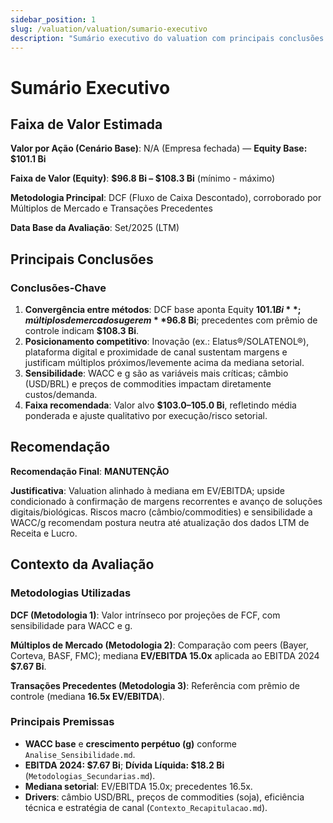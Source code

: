 ```yaml
---
sidebar_position: 1
slug: /valuation/valuation/sumario-executivo
description: "Sumário executivo do valuation com principais conclusões e recomendações"
---
```


# Sumário Executivo

## Faixa de Valor Estimada

**Valor por Ação (Cenário Base)**: N/A (Empresa fechada) — **Equity Base: $101.1 Bi**

**Faixa de Valor (Equity)**: **$96.8 Bi – $108.3 Bi** (mínimo - máximo)

**Metodologia Principal**: DCF (Fluxo de Caixa Descontado), corroborado por Múltiplos de Mercado e Transações Precedentes

**Data Base da Avaliação**: Set/2025 (LTM)

## Principais Conclusões

### Conclusões-Chave

1. **Convergência entre métodos**: DCF base aponta Equity **$101.1 Bi**; múltiplos de mercado sugerem **$96.8 Bi**; precedentes com prêmio de controle indicam **$108.3 Bi**.
2. **Posicionamento competitivo**: Inovação (ex.: Elatus®/SOLATENOL®), plataforma digital e proximidade de canal sustentam margens e justificam múltiplos próximos/levemente acima da mediana setorial.
3. **Sensibilidade**: WACC e g são as variáveis mais críticas; câmbio (USD/BRL) e preços de commodities impactam diretamente custos/demanda.
4. **Faixa recomendada**: Valor alvo **$103.0–105.0 Bi**, refletindo média ponderada e ajuste qualitativo por execução/risco setorial.

## Recomendação

**Recomendação Final**: **MANUTENÇÃO**

**Justificativa**: Valuation alinhado à mediana em EV/EBITDA; upside condicionado à confirmação de margens recorrentes e avanço de soluções digitais/biológicas. Riscos macro (câmbio/commodities) e sensibilidade a WACC/g recomendam postura neutra até atualização dos dados LTM de Receita e Lucro.

## Contexto da Avaliação

### Metodologias Utilizadas

**DCF (Metodologia 1)**: Valor intrínseco por projeções de FCF, com sensibilidade para WACC e g.

**Múltiplos de Mercado (Metodologia 2)**: Comparação com peers (Bayer, Corteva, BASF, FMC); mediana **EV/EBITDA 15.0x** aplicada ao EBITDA 2024 **$7.67 Bi**.

**Transações Precedentes (Metodologia 3)**: Referência com prêmio de controle (mediana **16.5x EV/EBITDA**).

### Principais Premissas

- **WACC base** e **crescimento perpétuo (g)** conforme `Analise_Sensibilidade.md`.
- **EBITDA 2024: $7.67 Bi**; **Dívida Líquida: $18.2 Bi** (`Metodologias_Secundarias.md`).
- **Mediana setorial**: EV/EBITDA 15.0x; precedentes 16.5x.
- **Drivers**: câmbio USD/BRL, preços de commodities (soja), eficiência técnica e estratégia de canal (`Contexto_Recapitulacao.md`).
